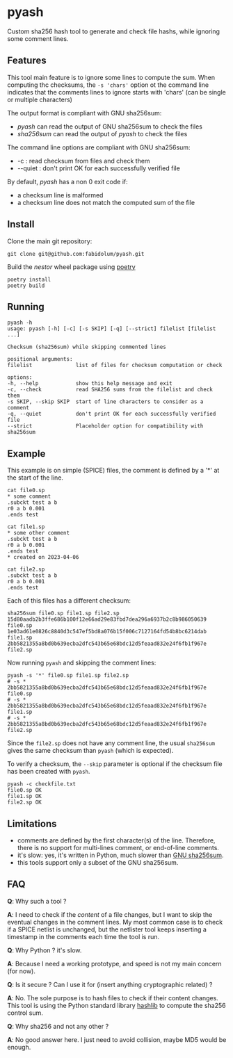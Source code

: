 # pyash

Custom sha256 hash tool to generate and check file hashs, while ignoring some comment lines.

## Features

This tool main feature is to ignore some lines to compute the sum. When computing thc checksums, the `` -s 'chars' `` option ot the command line indicates that the comments lines to ignore starts with 'chars' (can be single or multiple characters)

The output format is compliant with GNU sha256sum:

 * *pyash* can read the output of GNU sha256sum to check the files
 * *sha256sum* can read the output of *pyash* to check the files

The command line options are compliant with GNU sha256sum:

 * -c : read checksum from files and check them
 * --quiet : don't print OK for each successfully verified file

By default, *pyash* has a non 0 exit code if:

 * a checksum line is malformed
 * a checksum line does not match the computed sum of the file

 
## Install

Clone the main git repository:

    git clone git@github.com:fabidolum/pyash.git

Build the *nestor* wheel package using [poetry](https://python-poetry.org/)

    poetry install
    poetry build


## Running

    pyash -h
    usage: pyash [-h] [-c] [-s SKIP] [-q] [--strict] filelist [filelist ...]

    Checksum (sha256sum) while skipping commented lines

    positional arguments:
    filelist              list of files for checksum computation or check

    options:
    -h, --help            show this help message and exit
    -c, --check           read SHA256 sums from the filelist and check them
    -s SKIP, --skip SKIP  start of line characters to consider as a comment
    -q, --quiet           don't print OK for each successfully verified file
    --strict              Placeholder option for compatibility with sha256sum


## Example

This example is on simple (SPICE) files, the comment is defined by a '\*' at the start of the line.

    cat file0.sp 
    * some comment
    .subckt test a b
    r0 a b 0.001
    .ends test

    cat file1.sp 
    * some other comment
    .subckt test a b
    r0 a b 0.001
    .ends test
    * created on 2023-04-06

    cat file2.sp 
    .subckt test a b
    r0 a b 0.001
    .ends test

Each of this files has a different checksum:

    sha256sum file0.sp file1.sp file2.sp
    15d80aadb2b3ffe686b100f12e66ad29e83fbd7dea296a6937b2c8b986050639  file0.sp
    1e03ad61e0826c8840d3c547ef5bd8a076b15f006c7127164fd54b8bc6214dab  file1.sp
    2bb5821355a8bd0b639ecba2dfc543b65e68bdc12d5feaad832e24f6fb1f967e  file2.sp

Now running ``pyash`` and skipping the comment lines:

    pyash -s '*' file0.sp file1.sp file2.sp
    # -s *
    2bb5821355a8bd0b639ecba2dfc543b65e68bdc12d5feaad832e24f6fb1f967e  file0.sp
    # -s *
    2bb5821355a8bd0b639ecba2dfc543b65e68bdc12d5feaad832e24f6fb1f967e  file1.sp
    # -s *
    2bb5821355a8bd0b639ecba2dfc543b65e68bdc12d5feaad832e24f6fb1f967e  file2.sp

Since the ``file2.sp`` does not have any comment line, the usual ``sha256sum`` gives the same checksum than ``pyash`` (which is expected).

To verify a checksum, the ``--skip`` parameter is optional if the checksum file has been created with ``pyash``.

    pyash -c checkfile.txt
    file0.sp OK
    file1.sp OK
    file2.sp OK



## Limitations

 * comments are defined by the first character(s) of the line. Therefore, there is no support for multi-lines comment, or end-of-line comments.
 * it's slow: yes, it's written in Python, much slower than [GNU sha256sum](https://www.gnu.org/software/coreutils/). 
 * this tools support only a subset of the GNU sha256sum.

## FAQ

**Q**: Why such a tool ?

**A**: I need to check if the *content* of a file changes, but I want to skip the eventual changes in the comment lines. My most common case is to check if a SPICE netlist is unchanged, but the netlister tool keeps inserting a timestamp in the comments each time the tool is run. 

**Q**: Why Python ? it's slow.

**A**: Because I need a working prototype, and speed is not my main concern (for now).

**Q**: Is it secure ? Can I use it for (insert anything cryptographic related) ?

**A**: No. The sole purpose is to hash files to check if their content changes. This tool is using the Python standard library [hashlib](https://docs.python.org/3/library/hashlib.html) to compute the sha256 control sum.

**Q**: Why sha256 and not any other ?

**A**: No good answer here. I just need to avoid collision, maybe MD5 would be enough.

